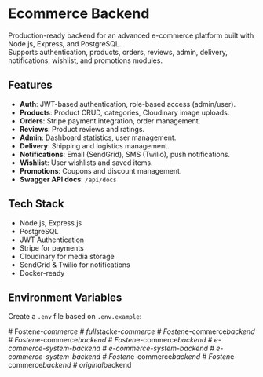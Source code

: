 # Ecommerce Backend

Production-ready backend for an advanced e-commerce platform built with Node.js, Express, and PostgreSQL.  
Supports authentication, products, orders, reviews, admin, delivery, notifications, wishlist, and promotions modules.

## Features

- **Auth**: JWT-based authentication, role-based access (admin/user).  
- **Products**: Product CRUD, categories, Cloudinary image uploads.  
- **Orders**: Stripe payment integration, order management.  
- **Reviews**: Product reviews and ratings.  
- **Admin**: Dashboard statistics, user management.  
- **Delivery**: Shipping and logistics management.  
- **Notifications**: Email (SendGrid), SMS (Twilio), push notifications.  
- **Wishlist**: User wishlists and saved items.  
- **Promotions**: Coupons and discount management.  
- **Swagger API docs**: `/api/docs`

## Tech Stack

- Node.js, Express.js
- PostgreSQL
- JWT Authentication
- Stripe for payments
- Cloudinary for media storage
- SendGrid & Twilio for notifications
- Docker-ready

## Environment Variables

Create a `.env` file based on `.env.example`:

#   F o s t e n _ e - c o m m e r c e  
 #   f u l l _ s t a c k _ e - c o m m e r c e  
 #   F o s t e n _ e - c o m m e r c e _ b a c k e n d  
 #   F o s t e n _ e - c o m m e r c e _ b a c k e n d  
 #   F o s t e n _ e - c o m m e r c e _ b a c k e n d  
 #   e - c o m m e r c e - s y s t e m - b a c k e n d  
 #   e - c o m m e r c e - s y s t e m - b a c k e n d  
 #   e - c o m m e r c e - s y s t e m - b a c k e n d  
 #   F o s t e n _ e - c o m m e r c e _ b a c k e n d  
 #   F o s t e n _ e - c o m m e r c e _ b a c k e n d  
 #   o r i g i n a l _ b a c k e n d  
 